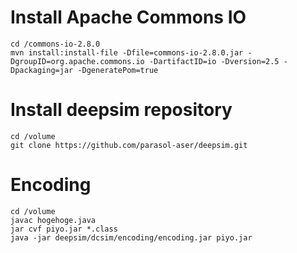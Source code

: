 Install Apache Commons IO
===

```
cd /commons-io-2.8.0
mvn install:install-file -Dfile=commons-io-2.8.0.jar -DgroupID=org.apache.commons.io -DartifactID=io -Dversion=2.5 -Dpackaging=jar -DgeneratePom=true
```

Install deepsim repository
===

```
cd /volume
git clone https://github.com/parasol-aser/deepsim.git
```

Encoding
===

```
cd /volume
javac hogehoge.java
jar cvf piyo.jar *.class
java -jar deepsim/dcsim/encoding/encoding.jar piyo.jar
```